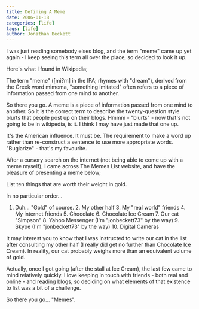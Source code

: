```yaml
---
title: Defining A Meme
date: 2006-01-18
categories: [life]
tags: [life]
author: Jonathan Beckett
---
```


I was just reading somebody elses blog, and the term "meme" came up yet again - I keep seeing this term all over the place, so decided to look it up.

Here's what I found in Wikipedia;

The term "meme" ([mi?m] in the IPA; rhymes with "dream"), derived from the Greek word mimema, "something imitated" often refers to a piece of information passed from one mind to another.

So there you go. A meme is a piece of information passed from one mind to another. So it is the correct term to describe the twenty-question style blurts that people post up on their blogs. Hmmm - "blurts" - now that's not going to be in wikipedia, is it. I think I may have just made that one up.

It's the American influence. It must be. The requirement to make a word up rather than re-construct a sentence to use more appropriate words. "Buglarize" - that's my favourite.

After a cursory search on the internet (not being able to come up with a meme myself), I came across The Memes List website, and have the pleasure of presenting a meme below;

List ten things that are worth their weight in gold.

In no particular order...

 1.  Duh... "Gold" of course.              2.  My other half              3.  My "real world" friends              4.  My internet friends              5.  Chocolate              6.  Chocolate Ice Cream              7.  Our cat "Simpson"              8.  Yahoo Messenger (I'm "jonbeckett73" by the way)              9.  Skype (I'm "jonbeckett73" by the way)              10. Digital Cameras            

It may interest you to know that I was instructed to write our cat in the list after consulting my other half (I really did get no further than Chocolate Ice Cream). In reality, our cat probably weighs more than an equivalent volume of gold.

Actually, once I got going (after the stall at Ice Cream), the last few came to mind relatively quickly. I love keeping in touch with friends - both real and online - and reading blogs, so deciding on what elements of that existence to list was a bit of a challenge.

So there you go... "Memes".